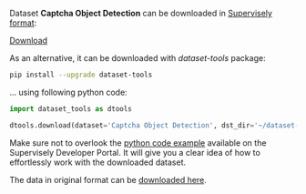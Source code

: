Dataset **Captcha Object Detection** can be downloaded in [Supervisely format](https://developer.supervisely.com/api-references/supervisely-annotation-json-format):

 [Download](https://assets.supervisely.com/supervisely-supervisely-assets-public/teams_storage/9/9/E6/KArHitfX9jzRrI4jx1bnTqZnqKftxaCm5Z4p30VqJg4EdhjgCB8QGj6kDr1YpM4mxbhA6pS4q6At09C1lZa588xIbbALzyPXkvYlnmfOMEsmcMFPNs7xLxtWgmOa.tar)

As an alternative, it can be downloaded with *dataset-tools* package:
``` bash
pip install --upgrade dataset-tools
```

... using following python code:
``` python
import dataset_tools as dtools

dtools.download(dataset='Captcha Object Detection', dst_dir='~/dataset-ninja/')
```
Make sure not to overlook the [python code example](https://developer.supervisely.com/getting-started/python-sdk-tutorials/iterate-over-a-local-project) available on the Supervisely Developer Portal. It will give you a clear idea of how to effortlessly work with the downloaded dataset.

The data in original format can be [downloaded here](https://www.kaggle.com/datasets/youthamj/captchaobjectdetection).
